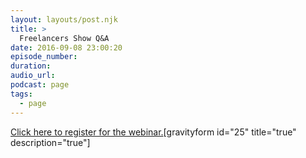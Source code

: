 ```yaml
---
layout: layouts/post.njk
title: >
  Freelancers Show Q&A
date: 2016-09-08 23:00:20
episode_number:
duration:
audio_url:
podcast: page
tags:
  - page
---
```


[Click here to register for the webinar.](https://app.webinarjam.net/register/30992/9ea63aadc1)[gravityform id="25" title="true" description="true"] &nbsp;
